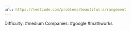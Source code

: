 ```yaml
---
url: https://leetcode.com/problems/beautiful-arrangement
---
```


Difficulty: #medium
Companies: #google #mathworks